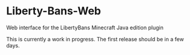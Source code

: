 # Liberty-Bans-Web
Web interface for the LibertyBans Minecraft Java edition plugin

This is currently a work in progress. The first release should be in a few days.
